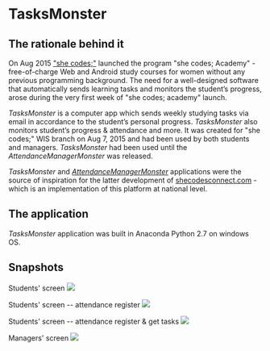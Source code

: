 # TasksMonster
## The rationale behind it
On Aug 2015 ["she codes;"](http://www.she-codes.org/) launched the program "she codes; Academy" - free-of-charge Web and Android study courses for women without any previous programming background. The need for a well-designed software that automatically sends learning tasks and monitors the student’s progress, arose during the very first week of "she codes; academy" launch.

*TasksMonster* is a computer app which sends weekly studying tasks via email in accordance to the student’s personal progress. *TasksMonster* also monitors student’s progress &amp; attendance and more. It was created for "she codes;" WIS branch on Aug 7, 2015 and had been used by both students and managers. *TasksMonster* had been used until the *AttendanceManagerMonster* was released.

*TasksMonster* and *[AttendanceManagerMonster](https://github.com/DarLador/AttendanceManagerMonster)* applications were the source of inspiration for the latter development of [shecodesconnect.com](https://shecodesconnect.com/) - which is an implementation of this platform at national level.

## The application
*TasksMonster* application was built in Anaconda Python 2.7 on windows OS. 

## Snapshots
Students' screen
![](https://cloud.githubusercontent.com/assets/17408143/21891200/1c5d8e02-d8da-11e6-97f2-2483942371c2.png)

Students' screen -- attendance register
![](https://cloud.githubusercontent.com/assets/17408143/21891230/4705ef32-d8da-11e6-9e0a-63c74f63885f.png)

Students' screen -- attendance register & get tasks
![](https://cloud.githubusercontent.com/assets/17408143/21891223/3e546eb8-d8da-11e6-9238-8022f6027496.png)

Managers' screen
![](https://cloud.githubusercontent.com/assets/17408143/21891459/839dce1e-d8db-11e6-91c4-62c6da17c2de.PNG)
